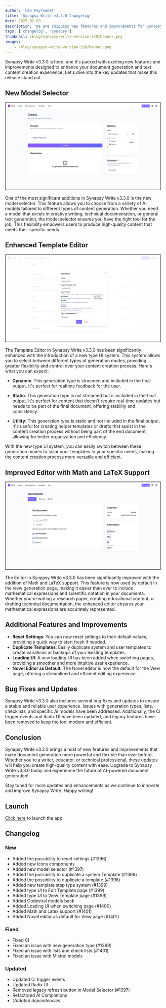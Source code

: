 ```yaml
---
author: 'Léo Peyronnet'
title: 'Synapsy Write v3.3.0 Changelog'
date: 2025-02-09
description: 'We are shipping new features and improvements for Synapsy Write.'
tags: ['changelog', 'synapsy']
thumbnail: /blog/synapsy-write-version-330/banner.png
images:
    - /blog/synapsy-write-version-330/banner.png
---
```


Synapsy Write v3.3.0 is here, and it's packed with exciting new features and improvements designed to enhance your document generation and text content creation experience. Let's dive into the key updates that make this release stand out.

## New Model Selector

![Synapsy Write v3.3.0 Model Selector](1.png)

One of the most significant additions in Synapsy Write v3.3.0 is the new model selector. This feature allows you to choose from a variety of AI models tailored to different types of content generation. Whether you need a model that excels in creative writing, technical documentation, or general text generation, the model selector ensures you have the right tool for the job. This flexibility empowers users to produce high-quality content that meets their specific needs.

## Enhanced Template Editor

![Synapsy Write v3.3.0 Template Editor](2.png)

The Template Editor in Synapsy Write v3.3.0 has been significantly enhanced with the introduction of a new type UI system. This system allows you to select between different types of generation modes, providing greater flexibility and control over your content creation process. Here's what you can expect:

-   **Dynamic**: This generation type is streamed and included in the final output. It's perfect for realtime feedback for the user.

-   **Static**: This generation type is not streamed but is included in the final output. It's perfect for content that doesn't require real-time updates but needs to be part of the final document, offering stability and consistency.

-   **Utility**: This generation type is static and not included in the final output. It's useful for creating helper templates or drafts that assist in the content creation process without being part of the end document, allowing for better organization and efficiency.

With the new type UI system, you can easily switch between these generation modes to tailor your templates to your specific needs, making the content creation process more versatile and efficient.

## Improved Editor with Math and LaTeX Support

![Synapsy Write v3.3.0 Editor](3.png)

The Editor in Synapsy Write v3.3.0 has been significantly improved with the addition of Math and LaTeX support. This feature is now used by default in the view generation page, making it easier than ever to include mathematical expressions and scientific notation in your documents. Whether you're writing a research paper, creating educational content, or drafting technical documentation, the enhanced editor ensures your mathematical expressions are accurately represented.

## Additional Features and Improvements

-   **Reset Settings**: You can now reset settings to their default values, providing a quick way to start fresh if needed.
-   **Duplicate Templates**: Easily duplicate system and user templates to create variations or backups of your existing templates.
-   **Loading UI**: A new loading UI has been added when switching pages, providing a smoother and more intuitive user experience.
-   **Novel Editor as Default**: The Novel editor is now the default for the View page, offering a streamlined and efficient editing experience.

## Bug Fixes and Updates

Synapsy Write v3.3.0 also includes several bug fixes and updates to ensure a stable and reliable user experience. Issues with generation types, lists, checklists, and specific AI models have been addressed. Additionally, the CI trigger events and Radix UI have been updated, and legacy features have been removed to keep the tool modern and efficient.

## Conclusion

Synapsy Write v3.3.0 brings a host of new features and improvements that make document generation more powerful and flexible than ever before. Whether you're a writer, educator, or technical professional, these updates will help you create high-quality content with ease. Upgrade to Synapsy Write v3.3.0 today and experience the future of AI-powered document generation!

Stay tuned for more updates and enhancements as we continue to innovate and improve Synapsy Write. Happy writing!

## Launch

[Click here](https://write.peyronnet.group) to launch the app.

## Changelog

### New

-   Added the possibility to reset settings (#1396)
-   Added new Icons components
-   Added new model selector (#1397)
-   Added the possibility to duplicate a system Template (#1398)
-   Added the possibility to duplicate a template (#1398)
-   Added new template step type system (#1399)
-   Added type UI to Edit Template page (#1399)
-   Added type UI to View Template page (#1399)
-   Added Codestral models back
-   Added Loading UI when switching page (#1400)
-   Added Math and Latex support (#1401)
-   Added Novel editor as default for View page (#1401)

### Fixed

-   Fixed CI
-   Fixed an issue with new generation type (#1399)
-   Fixed an issue with lists and check lists (#1401)
-   Fixed an issue with Mistral models

### Updated

-   Updated CI trigger events
-   Updated Radix UI
-   Removed legacy refresh button in Model Selector (#1397)
-   Refactored AI Completions
-   _Updated dependencies_
